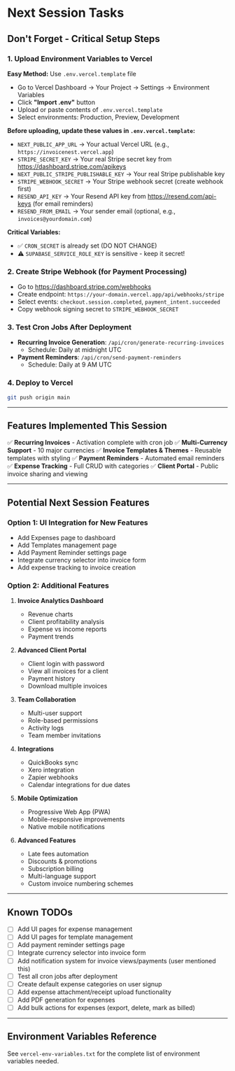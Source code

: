 # Next Session Tasks

## Don't Forget - Critical Setup Steps

### 1. Upload Environment Variables to Vercel
**Easy Method:** Use `.env.vercel.template` file
- Go to Vercel Dashboard → Your Project → Settings → Environment Variables
- Click **"Import .env"** button
- Upload or paste contents of `.env.vercel.template`
- Select environments: Production, Preview, Development

**Before uploading, update these values in `.env.vercel.template`:**
- `NEXT_PUBLIC_APP_URL` → Your actual Vercel URL (e.g., `https://invoicenest.vercel.app`)
- `STRIPE_SECRET_KEY` → Your real Stripe secret key from https://dashboard.stripe.com/apikeys
- `NEXT_PUBLIC_STRIPE_PUBLISHABLE_KEY` → Your real Stripe publishable key
- `STRIPE_WEBHOOK_SECRET` → Your Stripe webhook secret (create webhook first)
- `RESEND_API_KEY` → Your Resend API key from https://resend.com/api-keys (for email reminders)
- `RESEND_FROM_EMAIL` → Your sender email (optional, e.g., `invoices@yourdomain.com`)

**Critical Variables:**
- ✅ `CRON_SECRET` is already set (DO NOT CHANGE)
- ⚠️ `SUPABASE_SERVICE_ROLE_KEY` is sensitive - keep it secret!

### 2. Create Stripe Webhook (for Payment Processing)
- Go to https://dashboard.stripe.com/webhooks
- Create endpoint: `https://your-domain.vercel.app/api/webhooks/stripe`
- Select events: `checkout.session.completed`, `payment_intent.succeeded`
- Copy webhook signing secret to `STRIPE_WEBHOOK_SECRET`

### 3. Test Cron Jobs After Deployment
- **Recurring Invoice Generation**: `/api/cron/generate-recurring-invoices`
  - Schedule: Daily at midnight UTC
- **Payment Reminders**: `/api/cron/send-payment-reminders`
  - Schedule: Daily at 9 AM UTC

### 4. Deploy to Vercel
```bash
git push origin main
```

---

## Features Implemented This Session

✅ **Recurring Invoices** - Activation complete with cron job
✅ **Multi-Currency Support** - 10 major currencies
✅ **Invoice Templates & Themes** - Reusable templates with styling
✅ **Payment Reminders** - Automated email reminders
✅ **Expense Tracking** - Full CRUD with categories
✅ **Client Portal** - Public invoice sharing and viewing

---

## Potential Next Session Features

### Option 1: UI Integration for New Features
- Add Expenses page to dashboard
- Add Templates management page
- Add Payment Reminder settings page
- Integrate currency selector into invoice form
- Add expense tracking to invoice creation

### Option 2: Additional Features
1. **Invoice Analytics Dashboard**
   - Revenue charts
   - Client profitability analysis
   - Expense vs income reports
   - Payment trends

2. **Advanced Client Portal**
   - Client login with password
   - View all invoices for a client
   - Payment history
   - Download multiple invoices

3. **Team Collaboration**
   - Multi-user support
   - Role-based permissions
   - Activity logs
   - Team member invitations

4. **Integrations**
   - QuickBooks sync
   - Xero integration
   - Zapier webhooks
   - Calendar integrations for due dates

5. **Mobile Optimization**
   - Progressive Web App (PWA)
   - Mobile-responsive improvements
   - Native mobile notifications

6. **Advanced Features**
   - Late fees automation
   - Discounts & promotions
   - Subscription billing
   - Multi-language support
   - Custom invoice numbering schemes

---

## Known TODOs

- [ ] Add UI pages for expense management
- [ ] Add UI pages for template management
- [ ] Add payment reminder settings page
- [ ] Integrate currency selector into invoice form
- [ ] Add notification system for invoice views/payments (user mentioned this)
- [ ] Test all cron jobs after deployment
- [ ] Create default expense categories on user signup
- [ ] Add expense attachment/receipt upload functionality
- [ ] Add PDF generation for expenses
- [ ] Add bulk actions for expenses (export, delete, mark as billed)

---

## Environment Variables Reference
See `vercel-env-variables.txt` for the complete list of environment variables needed.
